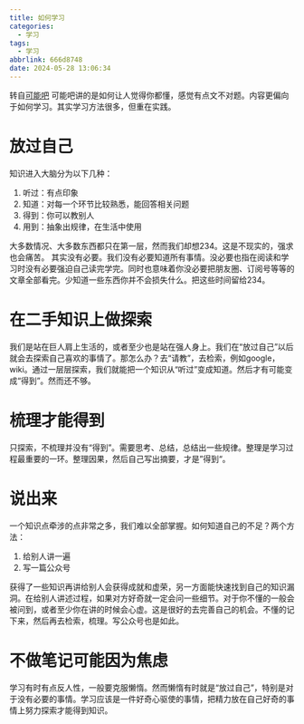 ```yaml
---
title: 如何学习 
categories:
  - 学习
tags:
  - 学习
abbrlink: 666d8748
date: 2024-05-28 13:06:34
---
```

转自[可能吧](https://kenengba.com/post/3721.html)
可能吧讲的是如何让人觉得你都懂，感觉有点文不对题。内容更偏向于如何学习。其实学习方法很多，但重在实践。
<!-- less -->
# 放过自己
知识进入大脑分为以下几种：
1. 听过：有点印象
2. 知道：对每一个环节比较熟悉，能回答相关问题
3. 得到：你可以教别人
4. 用到：抽象出规律，在生活中使用

大多数情况、大多数东西都只在第一层，然而我们却想234。这是不现实的，强求也会痛苦。
其实没有必要。我们没有必要知道所有事情。没必要也指在阅读和学习时没有必要强迫自己读完学完。同时也意味着你没必要把朋友圈、订阅号等等的文章全部看完。少知道一些东西你并不会损失什么。把这些时间留给234。

# 在二手知识上做探索
我们是站在巨人肩上生活的，或者至少也是站在强人身上。我们在“放过自己”以后就会去探索自己喜欢的事情了。那怎么办？去“请教”，去检索，例如google，wiki。通过一层层探索，我们就能把一个知识从“听过”变成知道。然后才有可能变成“得到”。然而还不够。

# 梳理才能得到
只探索，不梳理并没有“得到”。需要思考、总结，总结出一些规律。整理是学习过程最重要的一环。整理因果，然后自己写出摘要，才是”得到“。

# 说出来
一个知识点牵涉的点非常之多，我们难以全部掌握。如何知道自己的不足？两个方法：
1. 给别人讲一遍
2. 写一篇公众号

获得了一些知识再讲给别人会获得成就和虚荣，另一方面能快速找到自己的知识漏洞。在给别人讲述过程，如果对方好奇就一定会问一些细节。对于你不懂的一般会被问到，或者至少你在讲的时候会心虚。这是很好的去完善自己的机会。不懂的记下来，然后再去检索，梳理。写公众号也是如此。

# 不做笔记可能因为焦虑
学习有时有点反人性，一般要克服懒惰。然而懒惰有时就是“放过自己”，特别是对于没有必要的事情。学习应该是一件好奇心驱使的事情，把精力放在自己好奇的事情上努力探索才能得到知识。
